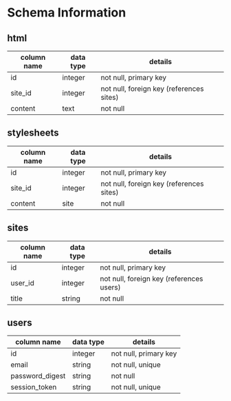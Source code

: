 # Schema Information

## html
column name | data type | details
------------|-----------|-----------------------
id          | integer   | not null, primary key
site_id     | integer   | not null, foreign key (references sites)
content     | text      | not null

## stylesheets
column name | data type | details
------------|-----------|-----------------------
id          | integer   | not null, primary key
site_id     | integer   | not null, foreign key (references sites)
content     | site      | not null

## sites
column name | data type | details
------------|-----------|-----------------------
id          | integer   | not null, primary key
user_id     | integer   | not null, foreign key (references users)
title       | string    | not null

## users
column name     | data type | details
----------------|-----------|-----------------------
id              | integer   | not null, primary key
email           | string    | not null, unique
password_digest | string    | not null
session_token   | string    | not null, unique
